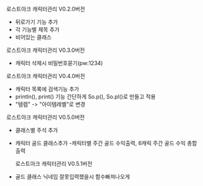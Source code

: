 로스트아크 캐릭터관리 V0.2.0버전
- 뒤로가기 기능 추가
- 각 기능별 제목 추가
- 비어있는 클래스 

로스트아크 캐릭터관리 V0.3.0버전
- 캐릭터 삭제시 비밀번호묻기(pw:1234)

로스트아크 캐릭터관리 V0.4.0버전
- 캐릭터 목록에 검색기능 추가
- println(), print() 기능 간단하게 
  So.p(), So.pl()로 만들고 적용
- "템렙" -> "아이템레벨"로 변경

로스트아크 캐릭터관리 V0.5.0버전
- 클래스별 주석 추가
- 캐릭터 골드 클래스추가
  -캐릭터별 주간 골드 수익출력, 6캐릭 주간 골드 수익 총합출력
  
  로스트아크 캐릭터관리 V0.5.1버전
- 골드 클래스 닉네임 잘못입력했을시 함수빠져나오게 
